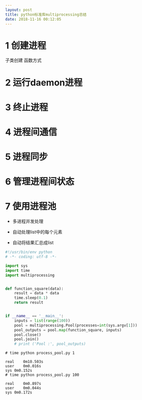 ```yaml
---
layout: post
title: python标准库multiprocessing总结
date: 2018-11-16 00:12:05
---
```


# 1 创建进程

子类创建
函数方式

# 2 运行daemon进程

# 3 终止进程

# 4 进程间通信

# 5 进程同步

# 6 管理进程间状态

# 7 使用进程池

 - 多进程并发处理

 - 自动处理list中的每个元素

 - 自动将结果汇总成list

```python
#!/usr/bin/env python
# -*- coding: utf-8 -*-

import sys
import time
import multiprocessing


def function_square(data):
    result = data * data
    time.sleep(0.1)
    return result


if __name__ == '__main__':
    inputs = list(range(100))
    pool = multiprocessing.Pool(processes=int(sys.argv[1]))
    pool_outputs = pool.map(function_square, inputs)
    pool.close()
    pool.join()
    # print ('Pool :', pool_outputs)
```

```
# time python process_pool.py 1

real    0m10.503s
user    0m0.016s
sys 0m0.152s
# time python process_pool.py 100

real    0m0.897s
user    0m0.044s
sys 0m0.172s
```